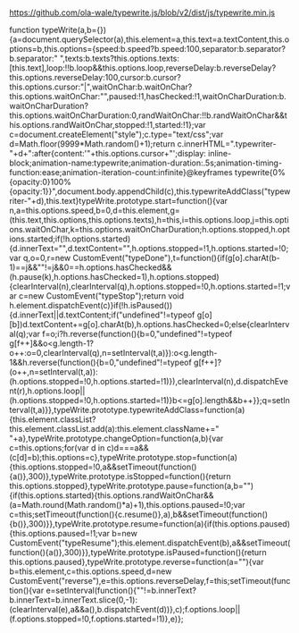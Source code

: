 # 
https://github.com/ola-wale/typewrite.js/blob/v2/dist/js/typewrite.min.js

function typeWrite(a,b={}){a=document.querySelector(a),this.element=a,this.text=a.textContent,this.options=b,this.options={speed:b.speed?b.speed:100,separator:b.separator?b.separator:" ",texts:b.texts?this.options.texts:[this.text],loop:!!b.loop&&this.options.loop,reverseDelay:b.reverseDelay?this.options.reverseDelay:100,cursor:b.cursor?this.options.cursor:"|",waitOnChar:b.waitOnChar?this.options.waitOnChar:"",paused:!1,hasChecked:!1,waitOnCharDuration:b.waitOnCharDuration?this.options.waitOnCharDuration:0,randWaitOnChar:!!b.randWaitOnChar&&this.options.randWaitOnChar,stopped:!1,started:!1};var c=document.createElement("style");c.type="text/css";var d=Math.floor(9999*Math.random()+1);return c.innerHTML=".typewriter-"+d+":after{content:'"+this.options.cursor+"';display: inline-block;animation-name:typewrite;animation-duration:.5s;animation-timing-function:ease;animation-iteration-count:infinite}@keyframes typewrite{0%{opacity:0}100%{opacity:1}}",document.body.appendChild(c),this.typewriteAddClass("typewriter-"+d),this.text}typeWrite.prototype.start=function(){var n,a=this.options.speed,b=0,d=this.element,g=(this.text,this.options,this.options.texts),h=this,i=this.options.loop,j=this.options.waitOnChar,k=this.options.waitOnCharDuration;h.options.stopped,h.options.started;if(!h.options.started){d.innerText="",d.textContent="",h.options.stopped=!1,h.options.started=!0;var q,o=0,r=new CustomEvent("typeDone"),t=function(){if(g[o].charAt(b-1)==j&&""!=j&&0==h.options.hasChecked&&(h.pause(k),h.options.hasChecked=1),h.options.stopped){clearInterval(n),clearInterval(q),h.options.stopped=!0,h.options.started=!1;var c=new CustomEvent("typeStop");return void h.element.dispatchEvent(c)}if(!h.isPaused()){d.innerText||d.textContent;if("undefined"!=typeof g[o][b])d.textContent+=g[o].charAt(b),h.options.hasChecked=0;else{clearInterval(q);var f=o;i?h.reverse(function(){b=0,"undefined"!=typeof g[f++]&&o<g.length-1?o++:o=0,clearInterval(q),n=setInterval(t,a)}):o<g.length-1&&h.reverse(function(){b=0,"undefined"!=typeof g[f++]?(o++,n=setInterval(t,a)):(h.options.stopped=!0,h.options.started=!1)}),clearInterval(n),d.dispatchEvent(r),h.options.loop||(h.options.stopped=!0,h.options.started=!1)}b<=g[o].length&&b++}};q=setInterval(t,a)}},typeWrite.prototype.typewriteAddClass=function(a){this.element.classList?this.element.classList.add(a):this.element.className+=" "+a},typeWrite.prototype.changeOption=function(a,b){var c=this.options;for(var d in c)d===a&&(c[d]=b);this.options=c},typeWrite.prototype.stop=function(a){this.options.stopped=!0,a&&setTimeout(function(){a()},300)},typeWrite.prototype.isStopped=function(){return this.options.stopped},typeWrite.prototype.pause=function(a,b=""){if(this.options.started){this.options.randWaitOnChar&&(a=Math.round(Math.random()*a)+1),this.options.paused=!0;var c=this;setTimeout(function(){c.resume()},a),b&&setTimeout(function(){b()},300)}},typeWrite.prototype.resume=function(a){if(this.options.paused){this.options.paused=!1;var b=new CustomEvent("typeResume");this.element.dispatchEvent(b),a&&setTimeout(function(){a()},300)}},typeWrite.prototype.isPaused=function(){return this.options.paused},typeWrite.prototype.reverse=function(a=""){var b=this.element,c=this.options.speed,d=new CustomEvent("reverse"),e=this.options.reverseDelay,f=this;setTimeout(function(){var e=setInterval(function(){""!=b.innerText?b.innerText=b.innerText.slice(0,-1):(clearInterval(e),a&&a(),b.dispatchEvent(d))},c);f.options.loop||(f.options.stopped=!0,f.options.started=!1)},e)};